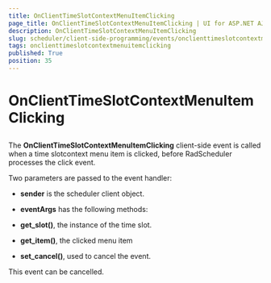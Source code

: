 ```yaml
---
title: OnClientTimeSlotContextMenuItemClicking
page_title: OnClientTimeSlotContextMenuItemClicking | UI for ASP.NET AJAX Documentation
description: OnClientTimeSlotContextMenuItemClicking
slug: scheduler/client-side-programming/events/onclienttimeslotcontextmenuitemclicking
tags: onclienttimeslotcontextmenuitemclicking
published: True
position: 35
---
```


# OnClientTimeSlotContextMenuItemClicking



## 

The __OnClientTimeSlotContextMenuItemClicking__ client-side event is called when a time slotcontext menu item is clicked, before RadScheduler processes the click event.

Two parameters are passed to the event handler:

* __sender__ is the scheduler client object.

* __eventArgs__ has the following methods:

* __get_slot()__, the instance of the time slot.

* __get_item()__, the clicked menu item

* __set_cancel()__, used to cancel the event.

This event can be cancelled.
